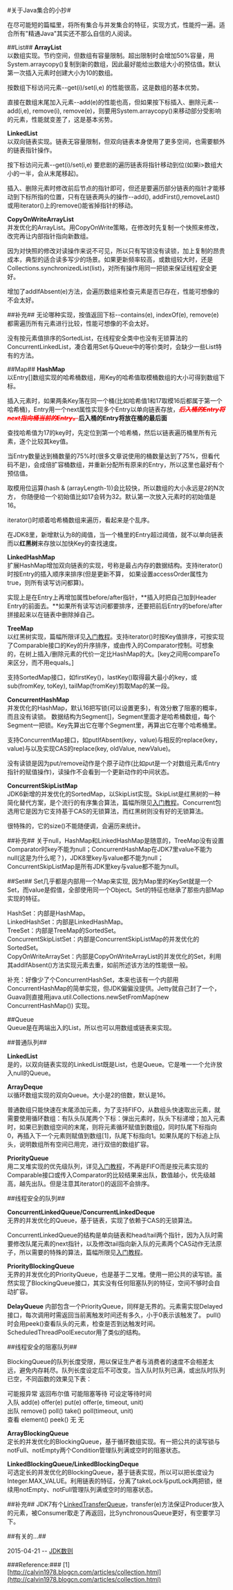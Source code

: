 #关于Java集合的小抄#

在尽可能短的篇幅里，将所有集合与并发集合的特征，实现方式，性能捋一遍。适合所有"精通Java"其实还不那么自信的人阅读。

##List##
**ArrayList**  
以数组实现。节约空间，但数组有容量限制。超出限制时会增加50%容量，用System.arraycopy()复制到新的数组，因此最好能给出数组大小的预估值。默认第一次插入元素时创建大小为10的数组。

按数组下标访问元素--get(i)/set(i,e) 的性能很高，这是数组的基本优势。

直接在数组末尾加入元素--add(e)的性能也高，但如果按下标插入、删除元素--add(i,e), remove(i), remove(e)，则要用System.arraycopy()来移动部分受影响的元素，性能就变差了，这是基本劣势。

**LinkedList**  
以双向链表实现。链表无容量限制，但双向链表本身使用了更多空间，也需要额外的链表指针操作。

按下标访问元素--get(i)/set(i,e) 要悲剧的遍历链表将指针移动到位(如果i>数组大小的一半，会从末尾移起)。

插入、删除元素时修改前后节点的指针即可，但还是要遍历部分链表的指针才能移动到下标所指的位置，只有在链表两头的操作--add(), addFirst(),removeLast()或用iterator()上的remove()能省掉指针的移动。

**CopyOnWriteArrayList**  
并发优化的ArrayList。用CopyOnWrite策略，在修改时先复制一个快照来修改，改完再让内部指针指向新数组。

因为对快照的修改对读操作来说不可见，所以只有写锁没有读锁，加上复制的昂贵成本，典型的适合读多写少的场景。如果更新频率较高，或数组较大时，还是Collections.synchronizedList(list)，对所有操作用同一把锁来保证线程安全更好。

增加了addIfAbsent(e)方法，会遍历数组来检查元素是否已存在，性能可想像的不会太好。

##补充##
无论哪种实现，按值返回下标--contains(e), indexOf(e), remove(e) 都需遍历所有元素进行比较，性能可想像的不会太好。

没有按元素值排序的SortedList，在线程安全类中也没有无锁算法的ConcurrentLinkedList，凑合着用Set与Queue中的等价类时，会缺少一些List特有的方法。

##Map##
**HashMap**  
以Entry[]数组实现的哈希桶数组，用Key的哈希值取模桶数组的大小可得到数组下标。

插入元素时，如果两条Key落在同一个桶(比如哈希值1和17取模16后都属于第一个哈希桶)，Entry用一个next属性实现多个Entry以单向链表存放，<font color="red">**~~_后入桶的Entry将next指向桶当前的Entry。_~~**</font>**后入桶的Entry将放在桶的最后面**

查找哈希值为17的key时，先定位到第一个哈希桶，然后以链表遍历桶里所有元素，逐个比较其key值。

当Entry数量达到桶数量的75%时(很多文章说使用的桶数量达到了75%，但看代码不是)，会成倍扩容桶数组，并重新分配所有原来的Entry，所以这里也最好有个预估值。

取模用位运算(hash & (arrayLength-1))会比较快，所以数组的大小永远是2的N次方， 你随便给一个初始值比如17会转为32。默认第一次放入元素时的初始值是16。

iterator()时顺着哈希桶数组来遍历，看起来是个乱序。

在JDK8里，新增默认为8的阈值，当一个桶里的Entry超过阈值，就不以单向链表而以**红黑树**来存放以加快Key的查找速度。

**LinkedHashMap**  
扩展HashMap增加双向链表的实现，号称是最占内存的数据结构。支持iterator()时按Entry的插入顺序来排序(但是更新不算， 如果设置accessOrder属性为true，则所有读写访问都算)。

实现上是在Entry上再增加属性before/after指针，**插入时把自己加到Header Entry的前面去。**如果所有读写访问都要排序，还要把前后Entry的before/after拼接起来以在链表中删除掉自己。

**TreeMap**  
以红黑树实现，篇幅所限详见[入门教程](https://github.com/julycoding/The-Art-Of-Programming-By-July/blob/master/ebook/zh/03.01.md)。支持iterator()时按Key值排序，可按实现了Comparable接口的Key的升序排序，或由传入的Comparator控制。可想象的，在树上插入/删除元素的代价一定比HashMap的大。[key之间用compareTo来区分，而不用equals。]

支持SortedMap接口，如firstKey()，lastKey()取得最大最小的key，或sub(fromKey, toKey), tailMap(fromKey)剪取Map的某一段。

**ConcurrentHashMap**  
并发优化的HashMap，默认16把写锁(可以设置更多)，有效分散了阻塞的概率，而且没有读锁。
数据结构为Segment[]，Segment里面才是哈希桶数组，每个Segment一把锁。Key先算出它在哪个Segment里，再算出它在哪个哈希桶里。

支持ConcurrentMap接口，如putIfAbsent(key，value)与相反的replace(key，value)与以及实现CAS的replace(key, oldValue, newValue)。

没有读锁是因为put/remove动作是个原子动作(比如put是一个对数组元素/Entry 指针的赋值操作)，读操作不会看到一个更新动作的中间状态。

**ConcurrentSkipListMap**  
JDK6新增的并发优化的SortedMap，以SkipList实现。SkipList是红黑树的一种简化替代方案，是个流行的有序集合算法，篇幅所限见[入门教程](http://blog.sina.com.cn/s/blog_72995dcc01017w1t.html)。Concurrent包选用它是因为它支持基于CAS的无锁算法，而红黑树则没有好的无锁算法。

很特殊的，它的size()不能随便调，会遍历来统计。

##补充##
关于null，HashMap和LinkedHashMap是随意的，TreeMap没有设置Comparator时key不能为null；ConcurrentHashMap在JDK7里value不能为null(这是为什么呢？)，JDK8里key与value都不能为null；ConcurrentSkipListMap是所有JDK里key与value都不能为null。

##Set##
Set几乎都是内部用一个Map来实现, 因为Map里的KeySet就是一个Set，而value是假值，全部使用同一个Object。Set的特征也继承了那些内部Map实现的特征。

HashSet：内部是HashMap。  
LinkedHashSet：内部是LinkedHashMap。  
TreeSet：内部是TreeMap的SortedSet。  
ConcurrentSkipListSet：内部是ConcurrentSkipListMap的并发优化的SortedSet。  
CopyOnWriteArraySet：内部是CopyOnWriteArrayList的并发优化的Set，利用其addIfAbsent()方法实现元素去重，如前所述该方法的性能很一般。

补充：好像少了个ConcurrentHashSet，本来也该有一个内部用ConcurrentHashMap的简单实现，但JDK偏偏没提供。Jetty就自己封了一个，Guava则直接用java.util.Collections.newSetFromMap(new ConcurrentHashMap()) 实现。

##Queue  
Queue是在两端出入的List，所以也可以用数组或链表来实现。

##普通队列##

**LinkedList**  
是的，以双向链表实现的LinkedList既是List，也是Queue。它是唯一一个允许放入null的Queue。

**ArrayDeque**  
以循环数组实现的双向Queue。大小是2的倍数，默认是16。

普通数组只能快速在末尾添加元素，为了支持FIFO，从数组头快速取出元素，就需要使用循环数组：有队头队尾两个下标：弹出元素时，队头下标递增；加入元素时，如果已到数组空间的末尾，则将元素循环赋值到数组[0](如果此时队头下标大于0，说明队头弹出过元素，有空位)，同时队尾下标指向0，再插入下一个元素则赋值到数组[1]，队尾下标指向1。如果队尾的下标追上队头，说明数组所有空间已用完，进行双倍的数组扩容。

**PriorityQueue**  
用二叉堆实现的优先级队列，详见[入门教程](http://blog.csdn.net/lcore/article/details/9100073)，不再是FIFO而是按元素实现的Comparable接口或传入Comparator的比较结果来出队，数值越小，优先级越高，越先出队。但是注意其iterator()的返回不会排序。


##线程安全的队列##

**ConcurrentLinkedQueue/ConcurrentLinkedDeque**  
无界的并发优化的Queue，基于链表，实现了依赖于CAS的无锁算法。

ConcurrentLinkedQueue的结构是单向链表和head/tail两个指针，因为入队时需要修改队尾元素的next指针，以及修改tail指向新入队的元素两个CAS动作无法原子，所以需要的特殊的算法，篇幅所限见[入门教程](http://www.ibm.com/developerworks/cn/java/j-jtp04186/)。

**PriorityBlockingQueue**  
无界的并发优化的PriorityQueue，也是基于二叉堆。使用一把公共的读写锁。虽然实现了BlockingQueue接口，其实没有任何阻塞队列的特征，空间不够时会自动扩容。

**DelayQueue**
内部包含一个PriorityQueue，同样是无界的。元素需实现Delayed接口，每次调用时需返回当前离触发时间还有多久，小于0表示该触发了。
pull()时会用peek()查看队头的元素，检查是否到达触发时间。ScheduledThreadPoolExecutor用了类似的结构。


##线程安全的阻塞队列##

BlockingQueue的队列长度受限，用以保证生产者与消费者的速度不会相差太远，避免内存耗尽。队列长度设定后不可改变。当入队时队列已满，或出队时队列已空，不同函数的效果见下表：

可能报异常	返回布尔值	可能阻塞等待	可设定等待时间  
入队	add(e)	offer(e)	put(e)	offer(e, timeout, unit)  
出队	remove()	poll()	take()	poll(timeout, unit)  
查看	element()	peek()	无	无  

**ArrayBlockingQueue**  
定长的并发优化的BlockingQueue，基于循环数组实现。有一把公共的读写锁与notFull、notEmpty两个Condition管理队列满或空时的阻塞状态。

**LinkedBlockingQueue/LinkedBlockingDeque**  
可选定长的并发优化的BlockingQueue，基于链表实现，所以可以把长度设为Integer.MAX_VALUE。利用链表的特征，分离了takeLock与putLock两把锁，继续用notEmpty、notFull管理队列满或空时的阻塞状态。

##补充##
JDK7有个[LinkedTransferQueue](http://ifeve.com/java-transfer-queue/)，transfer(e)方法保证Producer放入的元素，被Consumer取走了再返回，比SynchronousQueue更好，有空要学习下。

##有关的...##

2015-04-21 -- [JDK数则](http://calvin1978.blogcn.com/articles/jdk.html)

###Reference:###
[1] [http://calvin1978.blogcn.com/articles/collection.html](http://calvin1978.blogcn.com/articles/collection.html)